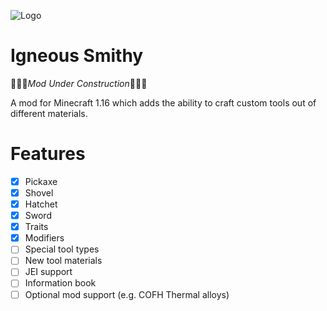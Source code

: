 ![Logo](https://i.imgur.com/Ef3jywG.png)
# Igneous Smithy
:rotating_light::woman_mechanic:*Mod Under Construction*:man_mechanic::rotating_light:

A mod for Minecraft 1.16 which adds the ability to craft custom tools out of different materials.

# Features
- [x] Pickaxe
- [x] Shovel
- [x] Hatchet
- [x] Sword
- [x] Traits
- [x] Modifiers
- [ ] Special tool types
- [ ] New tool materials
- [ ] JEI support
- [ ] Information book
- [ ] Optional mod support (e.g. COFH Thermal alloys)
